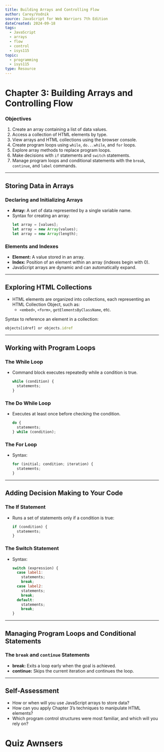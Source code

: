 ```yaml
---
title: Building Arrays and Controlling Flow
author: Carey/Vodnik
source: JavaScript for Web Warriors 7th Edition
dateCreated: 2024-09-18
tags:
  - JavaScript
  - arrays
  - flow
  - control
  - isys115
topic:
  - programming
  - isys115
type: Resource
---
```


# Chapter 3: Building Arrays and Controlling Flow

### Objectives
1. Create an array containing a list of data values.
2. Access a collection of HTML elements by type.
3. View arrays and HTML collections using the browser console.
4. Create program loops using `while`, `do...while`, and `for` loops.
5. Explore array methods to replace program loops.
6. Make decisions with `if` statements and `switch` statements.
7. Manage program loops and conditional statements with the `break`, `continue`, and `label` commands.

---

## Storing Data in Arrays

### Declaring and Initializing Arrays
- **Array:** A set of data represented by a single variable name.
- Syntax for creating an array:
    ```javascript
    let array = [values];
    let array = new Array(values);
    let array = new Array(length);
    ```
  
### Elements and Indexes
- **Element:** A value stored in an array.
- **Index:** Position of an element within an array (indexes begin with 0).
- JavaScript arrays are dynamic and can automatically expand.

---

## Exploring HTML Collections
- HTML elements are organized into collections, each representing an HTML Collection Object, such as:
  - `<embed>`, `<form>`, `getElementsByClassName`, etc.

Syntax to reference an element in a collection:
```javascript
objects[idref] or objects.idref
```

---

## Working with Program Loops

### The While Loop
- Command block executes repeatedly while a condition is true.
  ```javascript
  while (condition) {
    statements;
  }
  ```

### The Do While Loop
- Executes at least once before checking the condition.
  ```javascript
  do {
    statements;
  } while (condition);
  ```

### The For Loop
- Syntax:
  ```javascript
  for (initial; condition; iteration) {
    statements;
  }
  ```

---

## Adding Decision Making to Your Code

### The If Statement
- Runs a set of statements only if a condition is true:
  ```javascript
  if (condition) {
    statements;
  }
  ```

### The Switch Statement
- Syntax:
  ```javascript
  switch (expression) {
    case label1:
      statements;
      break;
    case label2:
      statements;
      break;
    default:
      statements;
      break;
  }
  ```

---

## Managing Program Loops and Conditional Statements

### The `break` and `continue` Statements
- **break:** Exits a loop early when the goal is achieved.
- **continue:** Skips the current iteration and continues the loop.

---

## Self-Assessment

- How or when will you use JavaScript arrays to store data?
- How can you apply Chapter 3’s techniques to manipulate HTML elements?
- Which program control structures were most familiar, and which will you rely on?

# Quiz Awnsers
